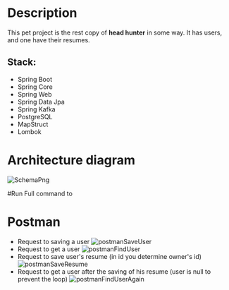 # Description
This pet project is the rest copy of **head hunter** in some way. It has users, and one have their resumes.
## Stack:
- Spring Boot
- Spring Core
- Spring Web
- Spring Data Jpa
- Spring Kafka
- PostgreSQL
- MapStruct
- Lombok
# Architecture diagram
![SchemaPng](https://github.com/user-attachments/assets/a734655f-e9d9-40e2-b14b-8f43930eb97f)

#Run
Full command to 
# Postman
- Request to saving a user
![postmanSaveUser](https://github.com/user-attachments/assets/94976d1a-669b-4a7f-b5cb-5b4be05888f8)
- Request to get a user
![postmanFindUser](https://github.com/user-attachments/assets/d3d9cd7d-d8c3-43db-a021-da77026ea3ce)
- Request to save user's resume (in id you determine owner's id)
![postmanSaveResume](https://github.com/user-attachments/assets/5ec75e01-7329-454c-b5fd-eae7b9ae8cf1)
- Request to get a user after the saving of his resume (user is null to prevent the loop)
![postmanFindUserAgain](https://github.com/user-attachments/assets/f4089110-cfbb-4396-aaab-ebb991cf6cae)
